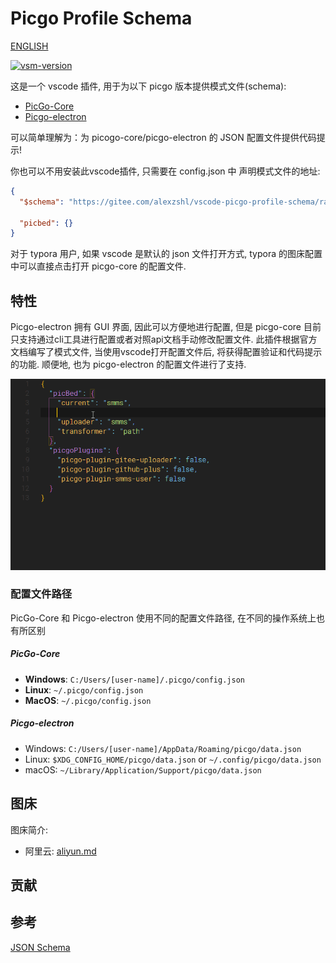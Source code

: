 # Picgo Profile Schema

[ENGLISH](README-EN.md)

[![vsm-version](https://img.shields.io/visual-studio-marketplace/v/alexzshl.picgo-profile-schema?style=flat-square&label=VS%20Marketplace&logo=visual-studio-code)](https://marketplace.visualstudio.com/items?itemName=alexzshl.picgo-profile-schema)

这是一个 vscode 插件, 用于为以下 picgo 版本提供模式文件(schema):
- [PicGo-Core](https://picgo.github.io/PicGo-Core-Doc/)
- [Picgo-electron](https://picgo.github.io/PicGo-Doc/)

可以简单理解为：为 picogo-core/picgo-electron 的 JSON 配置文件提供代码提示!

你也可以不用安装此vscode插件, 只需要在 config.json 中 声明模式文件的地址:
```json
{
  "$schema": "https://gitee.com/alexzshl/vscode-picgo-profile-schema/raw/master/schemas/picgo-core.profile.schema.json",
  
  "picbed": {}
}
```

对于 typora 用户, 如果 vscode 是默认的 json 文件打开方式, typora 的图床配置中可以直接点击打开 picgo-core 的配置文件.

## 特性

Picgo-electron 拥有 GUI 界面, 因此可以方便地进行配置, 但是 picgo-core 目前只支持通过cli工具进行配置或者对照api文档手动修改配置文件. 此插件根据官方文档编写了模式文件, 当使用vscode打开配置文件后, 将获得配置验证和代码提示的功能. 顺便地, 也为 picgo-electron 的配置文件进行了支持.

![image-20200601183545081](./media/picgo.gif)

### 配置文件路径

PicGo-Core 和 Picgo-electron 使用不同的配置文件路径, 在不同的操作系统上也有所区别

##### PicGo-Core

- **Windows**: `C:/Users/[user-name]/.picgo/config.json`
- **Linux**: `~/.picgo/config.json`
- **MacOS**: `~/.picgo/config.json`

##### Picgo-electron

- Windows: `C:/Users/[user-name]/AppData/Roaming/picgo/data.json`
- Linux: `$XDG_CONFIG_HOME/picgo/data.json` or `~/.config/picgo/data.json`
- macOS: `~/Library/Application/Support/picgo/data.json`

## 图床
图床简介:
- 阿里云: [aliyun.md](./manual/uploaders/aliyun.md)

## 贡献

## 参考
[JSON Schema](http://json-schema.org/)
